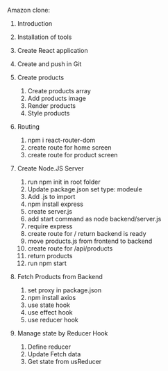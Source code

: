 Amazon clone:

1. Introduction
2. Installation of tools
3. Create React application
4. Create and push in Git

5. Create products

   1. Create products array
   2. Add products image
   3. Render products
   4. Style products

6. Routing

   1. npm i react-router-dom
   2. create route for home screen
   3. create route for product screen

7. Create Node.JS Server
   1. run npm init in root folder
   2. Update package.json set type: modeule
   3. Add .js to import
   4. npm install express
   5. create server.js
   6. add start command as node backend/server.js
   7. require express
   8. create route for / return backend is ready
   9. move products.js from frontend to backend
   10. create route for /api/products
   11. return products
   12. run npm start

8. Fetch Products from Backend
   1. set proxy in package.json
   2. npm install axios
   3. use state hook
   4. use effect hook
   5. use reducer hook

9. Manage state by Reducer Hook
   1. Define reducer
   2. Update Fetch data
   3. Get state from usReducer
   